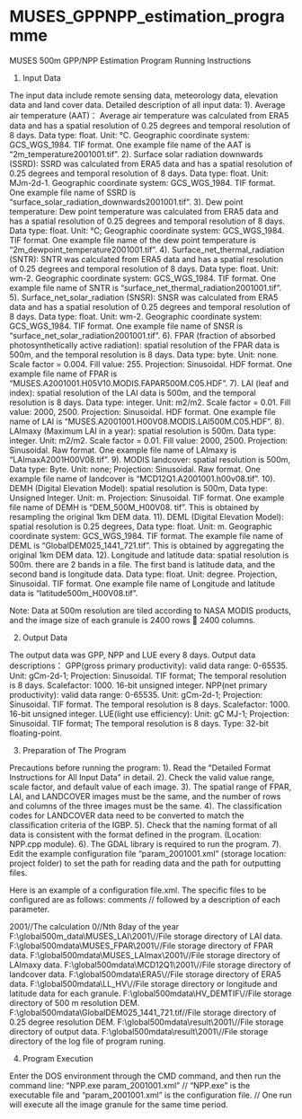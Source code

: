 # MUSES_GPPNPP_estimation_programme

MUSES 500m GPP/NPP Estimation Program Running Instructions

1.	Input Data
   
The input data include remote sensing data, meteorology data, elevation data and land cover data.
Detailed description of all input data:
1). Average air temperature (AAT)： Average air temperature was calculated from ERA5 data and has a spatial resolution of 0.25 degrees and temporal resolution of 8 days. Data type: float. Unit: ℃. Geographic coordinate system: GCS_WGS_1984. TIF format. One example file name of the AAT is “2m_temperature2001001.tif”.
2). Surface solar radiation downwards (SSRD): SSRD was calculated from ERA5 data and has a spatial resolution of 0.25 degrees and temporal resolution of 8 days. Data type: float. Unit: MJm-2d-1. Geographic coordinate system: GCS_WGS_1984. TIF format. One example file name of SSRD is “surface_solar_radiation_downwards2001001.tif”.
3). Dew point temperature: Dew point temperature was calculated from ERA5 data and has a spatial resolution of 0.25 degrees and temporal resolution of 8 days. Data type: float. Unit: ℃; Geographic coordinate system: GCS_WGS_1984. TIF format. One example file name of the dew point temperature is “2m_dewpoint_temperature2001001.tif”.
4). Surface_net_thermal_radiation (SNTR): SNTR was calculated from ERA5 data and has a spatial resolution of 0.25 degrees and temporal resolution of 8 days. Data type: float. Unit: wm-2. Geographic coordinate system: GCS_WGS_1984. TIF format. One example file name of SNTR is “surface_net_thermal_radiation2001001.tif”.
5). Surface_net_solar_radiation (SNSR): SNSR was calculated from ERA5 data and has a spatial resolution of 0.25 degrees and temporal resolution of 8 days. Data type: float. Unit: wm-2. Geographic coordinate system: GCS_WGS_1984. TIF format. One example file name of SNSR is “surface_net_solar_radiation2001001.tif”.
6). FPAR (fraction of absorbed photosynthetically active radiation): spatial resolution of the FPAR data is 500m, and the temporal resolution is 8 days. Data type: byte. Unit: none. Scale factor = 0.004. Fill value: 255. Projection: Sinusoidal. HDF format. One example file name of FPAR is “MUSES.A2001001.H05V10.MODIS.FAPAR500M.C05.HDF”.
7). LAI (leaf and index): spatial resolution of the LAI data is 500m, and the temporal resolution is 8 days. Data type: integer. Unit: m2/m2. Scale factor = 0.01. Fill value: 2000, 2500. Projection: Sinusoidal. HDF format. One example file name of LAI is “MUSES.A2001001.H00V08.MODIS.LAI500M.C05.HDF”.
8). LAImaxy (Maximum LAI in a year): spatial resolution is 500m. Data type: integer. Unit: m2/m2. Scale factor = 0.01. Fill value: 2000, 2500. Projection: Sinusoidal. Raw format. One example file name of LAImaxy is “LAImaxA2001H00V08.tif”.
9). MODIS landcover: spatial resolution is 500m, Data type: Byte. Unit: none; Projection: Sinusoidal. Raw format. One example file name of landcover is “MCD12Q1.A2001001.h00v08.tif”.
10). DEMH (Digital Elevation Model): spatial resolution is 500m, Data type: Unsigned Integer. Unit: m. Projection: Sinusoidal. TIF format. One example file name of DEMH is “DEM_500M_H00V08. tif”. This is obtained by resampling the original 1km DEM data.
11). DEML (Digital Elevation Model): spatial resolution is 0.25 degrees, Data type: float. Unit: m. Geographic coordinate system: GCS_WGS_1984. TIF format. The example file name of DEML is “GlobalDEM025_1441_721.tif”. This is obtained by aggregating the original 1km DEM data.
12). Longitude and latitude data: spatial resolution is 500m. there are 2 bands in a file. The first band is latitude data, and the second band is longitude data. Data type: float. Unit: degree. Projection, Sinusoidal. TIF format. One example file name of Longitude and latitude data is “latitude500m_H00V08.tif”.

Note: Data at 500m resolution are tiled according to NASA MODIS products, and the image size of each granule is 2400 rows  2400 columns.

2.	Output Data
   
The output data was GPP, NPP and LUE every 8 days.
Output data descriptions：
GPP(gross primary productivity): valid data range: 0-65535. Unit: gCm-2d-1; Projection: Sinusoidal. TIF format; The temporal resolution is 8 days. Scalefactor: 1000. 16-bit unsigned integer.
NPP(net primary productivity): valid data range: 0-65535. Unit: gCm-2d-1; Projection: Sinusoidal. TIF format. The temporal resolution is 8 days. Scalefactor: 1000. 16-bit unsigned integer.
LUE(light use efficiency): Unit: gC MJ-1; Projection: Sinusoidal. TIF format; The temporal resolution is 8 days. Type: 32-bit floating-point. 

3.	Preparation of The Program
   
Precautions before running the program:
1). Read the "Detailed Format Instructions for All Input Data" in detail.
2). Check the valid value range, scale factor, and default value of each image.
3). The spatial range of FPAR, LAI, and LANDCOVER images must be the same, and the number of rows and columns of the three images must be the same.
4). The classification codes for LANDCOVER data need to be converted to match the classification criteria of the IGBP.
5). Check that the naming format of all data is consistent with the format defined in the program. (Location: NPP.cpp module).
6). The GDAL library is required to run the program.
7). Edit the example configuration file “param_2001001.xml” (storage location: project folder) to set the path for reading data and the path for outputting files.

Here is an example of a configuration file.xml. The specific files to be configured are as follows: comments // followed by a description of each parameter.

<?xml version="1.0" encoding="UTF-8"?> 
<parameters> 
	<param name="YEAR">2001</param>//The calculation 
	<param name="N8doy">0</param>//Nth 8day of the year 
	<param name="LAI">F:\global500m_data\MUSES_LAI\2001\</param>//File storage directory of LAI data.
	<param name="FPAR">F:\global500mdata\MUSES_FPAR\2001\</param>//File storage directory of FPAR data.
	<param name="LAI_MAX">F:\global500mdata\MUSES_LAImax\2001\</param>//File storage directory of LAImaxy data.
	<param name="LANDCOVER">F:\global500mdata\MCD12Q1\2001\</param>//File storage directory of landcover data.
	<param name="ERA5">F:\global500mdata\ERA5\</param>//File storage directory of ERA5 data.
	<param name="LL_HV">F:\global500mdata\LL_HV\</param>//File storage directory or longitude and latitude data for each granule.
	<param name="SRTM_DEMH">F:\global500mdata\HV_DEMTIF\</param>//File storage directory of 500 m resolution DEM. 
	<param name="SRTM_DEML">F:\global500mdata\GlobalDEM025_1441_721.tif</param>//File storage directory of 0.25 degree resolution DEM. 
	<param name="Output">F:\global500mdata\result\2001\</param>//File storage directory of output data.
	<param name="root directory">F:\global500mdata\result\2001\</param>//File storage directory of the log file of program runing.
</parameters> 

4.	Program Execution
   
Enter the DOS environment through the CMD command, and then run the command line: “NPP.exe param_2001001.xml”
// “NPP.exe” is the executable file and “param_2001001.xml” is the configuration file.
// One run will execute all the image granule for the same time period.

